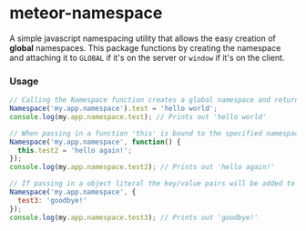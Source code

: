 meteor-namespace
================

A simple javascript namespacing utility that allows the easy creation of **global** namespaces. 
This package functions by creating the namespace and attaching it to ```GLOBAL``` if it's on the server
or ```window``` if it's on the client. 

### Usage

```js
// Calling the Namespace function creates a global namespace and returns the namespace to be edited
Namespace('my.app.namespace').test = 'hello world';
console.log(my.app.namespace.test); // Prints out 'hello world'

// When passing in a function 'this' is bound to the specified namespace
Namespace('my.app.namespace', function() {
  this.test2 = 'hello again!';
});
console.log(my.app.namespace.test2); // Prints out 'hello again!'

// If passing in a object literal the key/value pairs will be added to the namespace
Namespace('my.app.namespace', {
  test3: 'goodbye!'
});
console.log(my.app.namespace.test3); // Prints out 'goodbye!'
```
